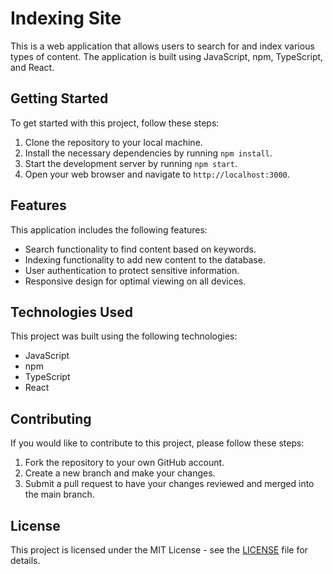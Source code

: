 # Indexing Site

This is a web application that allows users to search for and index various types of content. The application is built using JavaScript, npm, TypeScript, and React.

## Getting Started

To get started with this project, follow these steps:

1. Clone the repository to your local machine.
2. Install the necessary dependencies by running `npm install`.
3. Start the development server by running `npm start`.
4. Open your web browser and navigate to `http://localhost:3000`.

## Features

This application includes the following features:

- Search functionality to find content based on keywords.
- Indexing functionality to add new content to the database.
- User authentication to protect sensitive information.
- Responsive design for optimal viewing on all devices.

## Technologies Used

This project was built using the following technologies:

- JavaScript
- npm
- TypeScript
- React

## Contributing

If you would like to contribute to this project, please follow these steps:

1. Fork the repository to your own GitHub account.
2. Create a new branch and make your changes.
3. Submit a pull request to have your changes reviewed and merged into the main branch.

## License

This project is licensed under the MIT License - see the [LICENSE](LICENSE) file for details.